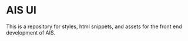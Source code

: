 # AIS UI
This is a repository for styles, html snippets, and assets for the front end development of AIS.
